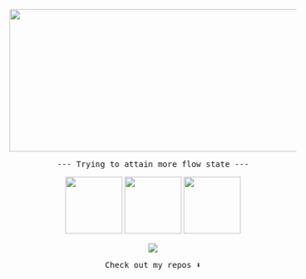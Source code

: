 
<p align="center">
  <img width="800" height="250" src="https://lh3.googleusercontent.com/NTCTXvONVLnriwhSHgltgfxux3E-MD-8opJb23OXscknB-hwaRLQiiGl3Nnxe5S0Rye_C3Zq2CZFE8D8zJFOhBOQLRMX2kUtTHDz5vuV1npiQ7w_W4lYzFsbJmyOrGGOhU4HL1rgyg=w2400">
</p>

<!-- ## Trying to be more flow state :dragon: -->
<p align="center">
  <samp font-weight="bold">--- Trying to attain more flow state ---</samp>
</p>

<p align="center">
  <img src="https://media3.giphy.com/media/ln7z2eWriiQAllfVcn/200w.webp" width="100">
  <img src="https://i.giphy.com/media/LMt9638dO8dftAjtco/200.webp" width="100">
  <img src="https://i.giphy.com/media/eNAsjO55tPbgaor7ma/200w.webp" width="100">
</p>

<p align="center">
  <a target="_blank" href="https://www.linkedin.com/in/warren-gifford-he-him-b1141a1b4/">
    <img src="https://img.shields.io/badge/-LinkedIn-0077B5?style=for-the-badge&logo=Linkedin&logoColor=white"></img>
  </a>
</p>

<p align="center">
  <samp>Check out my repos ⬇️  </samp>
</p>
